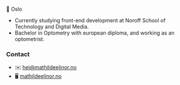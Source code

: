 📍 Oslo

- Currently studying front-end development at Noroff School of Technology and Digital Media.
- Bachelor in Optometry with european diploma, and working as an optometrist.

### Contact

- ✉️ [hei@mathildeelinor.no](mailto:hei@mathildeelinor.no)
- 🖥 [mathildeelinor.no](https://www.mathildeelinor.no)

<!--
**mathildeew/mathildeew** is a ✨ _special_ ✨ repository because its `README.md` (this file) appears on your GitHub profile.

Here are some ideas to get you started:

- 🔭 I’m currently working on ...
- 🌱 I’m currently learning ...
- 👯 I’m looking to collaborate on ...
- 🤔 I’m looking for help with ...
- 💬 Ask me about ...
- 📫 How to reach me: ...
- 😄 Pronouns: ...
- ⚡ Fun fact: ...
-->
